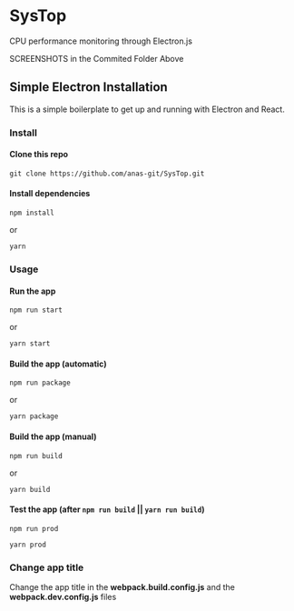 # SysTop
CPU performance monitoring through Electron.js

SCREENSHOTS in the Commited Folder Above

## Simple Electron Installation

This is a simple boilerplate to get up and running with Electron and React.
### Install

#### Clone this repo

```
git clone https://github.com/anas-git/SysTop.git
```

#### Install dependencies

```
npm install
```

or

```
yarn
```

### Usage

#### Run the app

```
npm run start
```

or

```
yarn start
```

#### Build the app (automatic)

```
npm run package
```

or

```
yarn package
```

#### Build the app (manual)

```
npm run build
```

or

```
yarn build
```

#### Test the app (after `npm run build` || `yarn run build`)

```
npm run prod
```

```
yarn prod
```

### Change app title

Change the app title in the **webpack.build.config.js** and the **webpack.dev.config.js** files
